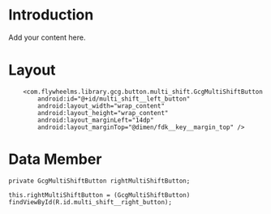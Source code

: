 # Introduction #

Add your content here.


# Layout #

```
    <com.flywheelms.library.gcg.button.multi_shift.GcgMultiShiftButton
        android:id="@+id/multi_shift__left_button"
        android:layout_width="wrap_content"
        android:layout_height="wrap_content"
        android:layout_marginLeft="14dp"
        android:layout_marginTop="@dimen/fdk__key__margin_top" />
```

# Data Member #

```
private GcgMultiShiftButton rightMultiShiftButton;

this.rightMultiShiftButton = (GcgMultiShiftButton) findViewById(R.id.multi_shift__right_button);
```